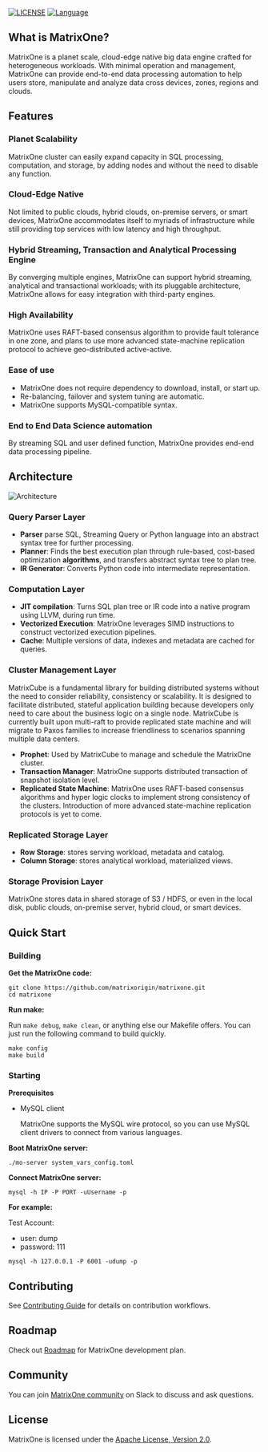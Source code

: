 [![LICENSE](https://img.shields.io/badge/License-Apache%202.0-blue.svg)](LICENSE)
[![Language](https://img.shields.io/badge/Language-Go-blue.svg)](https://golang.org/)

## What is MatrixOne?
MatrixOne is a planet scale, cloud-edge native big data engine crafted for heterogeneous workloads. With minimal operation and management, MatrixOne can provide end-to-end data processing automation to help users store, manipulate and analyze data cross devices, zones, regions and clouds.

## Features

### Planet Scalability
MatrixOne cluster can easily expand capacity in SQL processing, computation, and storage, by adding nodes and without the need to disable any function.

### Cloud-Edge Native
Not limited to public clouds, hybrid clouds, on-premise servers, or smart devices, MatrixOne accommodates itself to myriads of infrastructure while still providing top services with low latency and high throughput.

### Hybrid Streaming, Transaction and Analytical Processing Engine
By converging multiple engines, MatrixOne can support hybrid streaming, analytical and transactional workloads; with its pluggable architecture, MatrixOne allows for easy integration with third-party engines.

### High Availability
MatrixOne uses RAFT-based consensus algorithm to provide fault tolerance in one zone, and plans to use more advanced state-machine replication protocol to achieve geo-distributed active-active.

### Ease of use
- MatrixOne does not require dependency to download, install, or start up.
- Re-balancing, failover and system tuning are automatic.
- MatrixOne supports MySQL-compatible syntax.

### End to End Data Science automation
By streaming SQL and user defined function, MatrixOne provides end-end data processing pipeline.

## Architecture
![Architecture](https://github.com/matrixorigin/artwork/blob/main/diagram/overall-architecture.png)

### Query Parser Layer
-   **Parser** parse SQL, Streaming Query or Python language into an abstract syntax tree for further processing.
-   **Planner**: Finds the best execution plan through rule-based, cost-based optimization **algorithms**, and transfers abstract syntax tree to plan tree.
-   **IR Generator**: Converts Python code into intermediate representation.
### Computation Layer
-   **JIT compilation**: Turns SQL plan tree or IR code into a native program using LLVM, during run time.
-   **Vectorized Execution**: MatrixOne leverages SIMD instructions to construct vectorized execution pipelines.
-   **Cache**: Multiple versions of data, indexes and metadata are cached for queries.
### Cluster Management Layer
MatrixCube is a fundamental library for building distributed systems without the need to consider reliability, consistency or scalability. It is designed to facilitate distributed, stateful application building because developers only need to care about the business logic on a single node. MatrixCube is currently built upon multi-raft to provide replicated state machine and will migrate to Paxos families to increase friendliness to scenarios spanning multiple data centers.
-   **Prophet**: Used by MatrixCube to manage and schedule the MatrixOne cluster.
-   **Transaction Manager**: MatrixOne supports distributed transaction of snapshot isolation level.
-   **Replicated State Machine**: MatrixOne uses RAFT-based consensus algorithms and hyper logic clocks to implement strong consistency of the clusters. Introduction of more advanced state-machine replication protocols is yet to come.
### Replicated Storage Layer
-   **Row Storage**: stores serving workload, metadata and catalog.
-   **Column Storage**: stores analytical workload, materialized views.
### Storage Provision Layer
MatrixOne stores data in shared storage of S3 / HDFS, or even in the local disk, public clouds, on-premise server, hybrid cloud, or smart devices.
## Quick Start
### Building

**Get the MatrixOne code:**

```
git clone https://github.com/matrixorigin/matrixone.git
cd matrixone
```

**Run make:**

Run `make debug`, `make clean`, or anything else our Makefile offers. You can just run the following command to build quickly.

```
make config
make build
```

### Starting

**Prerequisites**

- MySQL client

  MatrixOne supports the MySQL wire protocol, so you can use MySQL client drivers to connect from various languages.

**Boot MatrixOne server:**

```
./mo-server system_vars_config.toml
```

**Connect MatrixOne server:**

```
mysql -h IP -P PORT -uUsername -p
```

**For example:**

Test Account:

- user: dump
- password: 111

```
mysql -h 127.0.0.1 -P 6001 -udump -p
```

## Contributing
See [Contributing Guide](CONTRIBUTING.md) for details on contribution workflows.

## Roadmap
Check out [Roadmap](https://github.com/matrixorigin/matrixone/issues/613) for MatrixOne development plan.

## Community
You can join [MatrixOne community](https://join.slack.com/t/matrixoneworkspace/shared_invite/zt-voce6d82-C8vdyHNcv11l430D0QKZlw) on Slack to discuss and ask questions.

## License
MatrixOne is licensed under the [Apache License, Version 2.0](LICENSE).
